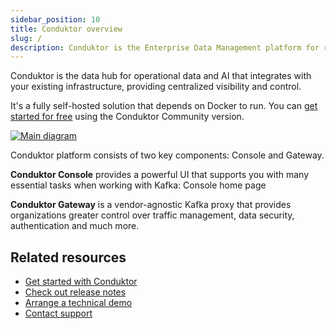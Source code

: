 ```yaml
---
sidebar_position: 10
title: Conduktor overview
slug: /
description: Conduktor is the Enterprise Data Management platform for real-time data streaming
---
```


Conduktor is the data hub for operational data and AI that integrates with your existing infrastructure, providing centralized visibility and control.

It's a fully self-hosted solution that depends on Docker to run. You can [get started for free](https://www.conduktor.io/get-started) using the Conduktor Community version.

<a href="https://framerusercontent.com/images/meFtLvvuqKtvLTZJuKgIV8xMI.png" target="_blank" rel="noopener">
  <img src="https://framerusercontent.com/images/meFtLvvuqKtvLTZJuKgIV8xMI.png" alt="Main diagram" style={{maxWidth: '100%'}} style={{paddingTop: '10px'}} />
</a>

Conduktor platform consists of two key components: Console and Gateway.

**Conduktor Console** provides a powerful UI that supports you with many essential tasks when working with Kafka:
Console home page

**Conduktor Gateway** is a vendor-agnostic Kafka proxy that provides organizations greater control over traffic management, data security, authentication and much more.

## Related resources

- [Get started with Conduktor](/get-started/get-started.md)
- [Check out release notes](https://conduktor.io/changelog)
- [Arrange a technical demo](https://www.conduktor.io/contact/demo)
- [Contact support](https://www.conduktor.io/contact/support)
